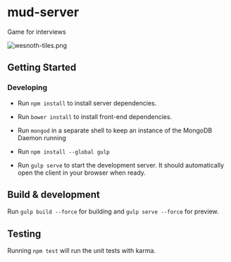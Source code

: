 # mud-server

Game for interviews

![wesnoth-tiles.png](https://raw.githubusercontent.com/syzer/game-recruitment/master/client/assets/images/wesnoth-tiles.png)

## Getting Started


### Developing

- Run `npm install` to install server dependencies.

- Run `bower install` to install front-end dependencies.

- Run `mongod` in a separate shell to keep an instance of the MongoDB Daemon running

- Run `npm install --global gulp`

- Run `gulp serve` to start the development server. It should automatically open the client in your browser when ready.

## Build & development

Run `gulp build --force` for building and `gulp serve --force` for preview.

## Testing

Running `npm test` will run the unit tests with karma.
